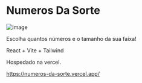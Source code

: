 # Numeros Da Sorte
![image](https://github.com/okida-rafael/numerosDaSorte/assets/59931542/88676afa-16c5-4c01-a472-fbe7a45bec24)

Escolha quantos números e o tamanho da sua faixa!


React + Vite + Tailwind

Hospedado na vercel.

https://numeros-da-sorte.vercel.app/
